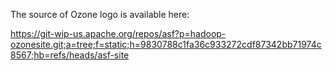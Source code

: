 <!---
  Licensed under the Apache License, Version 2.0 (the "License");
  you may not use this file except in compliance with the License.
  You may obtain a copy of the License at

   http://www.apache.org/licenses/LICENSE-2.0

  Unless required by applicable law or agreed to in writing, software
  distributed under the License is distributed on an "AS IS" BASIS,
  WITHOUT WARRANTIES OR CONDITIONS OF ANY KIND, either express or implied.
  See the License for the specific language governing permissions and
  limitations under the License. See accompanying LICENSE file.
-->

The source of Ozone logo is available here:

https://git-wip-us.apache.org/repos/asf?p=hadoop-ozonesite.git;a=tree;f=static;h=9830788c1fa36c933272cdf87342bb71974c8567;hb=refs/heads/asf-site
